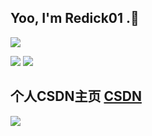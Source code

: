 
##  Yoo, I'm Redick01 .👋



<!-- <div align="left"> <img height="137px" src="https://github-readme-stats.vercel.app/api?username=sun0225SUN&hide_title=true&hide_border=true&show_icons=trueline_height=21&text_color=000&icon_color=000&bg_color=0,ea6161,ffc64d,fffc4d,52fa5a&theme=graywhite" /> </div>
</br> -->
<div align="left"> <img src="https://github-readme-stats.vercel.app/api/top-langs/?username=sun0225SUN&hide_title=true&hide_border=true&layout=compact&langs_count=6&text_color=000&icon_color=fff&bg_color=0,52fa5a,4dfcff,c64dff&theme=graywhite" /> </div>

<span > <img src="https://img.shields.io/badge/-Java-E34F26?style=flat-square&logo=Java&logoColor=white" /> <img src="https://visitor-badge.glitch.me/badge?page_id=sun0225SUN" /></span>




##  个人CSDN主页 [CSDN](https://blog.csdn.net/qq_31279701?spm=1019.2139.3001.5343)

<div align="left"> <img src="https://activity-graph.herokuapp.com/graph?username=sun0225SUN&theme=xcode" /> </div>



